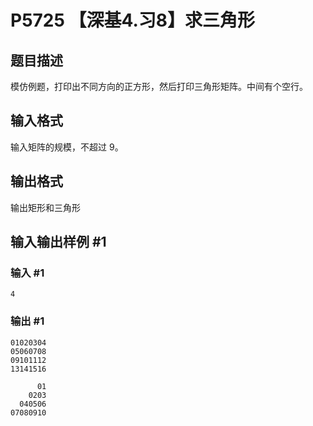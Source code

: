 # P5725 【深基4.习8】求三角形

## 题目描述

模仿例题，打印出不同方向的正方形，然后打印三角形矩阵。中间有个空行。

## 输入格式

输入矩阵的规模，不超过 $9$。

## 输出格式

输出矩形和三角形

## 输入输出样例 #1

### 输入 #1

```
4
```

### 输出 #1

```
01020304
05060708
09101112
13141516

      01
    0203
  040506
07080910
```